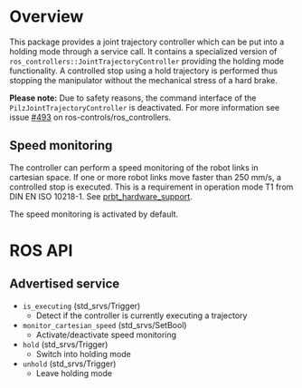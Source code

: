 # Overview
This package provides a joint trajectory controller which can be put into a holding mode through a service call.
It contains a specialized version of `ros_controllers::JointTrajectoryController` providing the holding mode functionality.
A controlled stop using a hold trajectory is performed thus stopping the manipulator without the mechanical stress of a hard brake.

**Please note:**
Due to safety reasons, the command interface of the `PilzJointTrajectoryController` is deactivated. For more information
see issue [#493](https://github.com/ros-controls/ros_controllers/issues/493) on ros-controls/ros_controllers.

## Speed monitoring
The controller can perform a speed monitoring of the robot links in cartesian space. If one or more robot links move faster than 250 mm/s, a controlled stop is executed. This is a requirement in operation mode T1 from DIN EN ISO 10218-1. See [prbt_hardware_support](https://github.com/PilzDE/pilz_robots/blob/melodic-devel/prbt_hardware_support).

The speed monitoring is activated by default.

# ROS API
## Advertised service
- `is_executing` (std_srvs/Trigger)
  - Detect if the controller is currently executing a trajectory
- `monitor_cartesian_speed` (std_srvs/SetBool)
  - Activate/deactivate speed monitoring
- `hold` (std_srvs/Trigger)
  - Switch into holding mode
- `unhold` (std_srvs/Trigger)
  - Leave holding mode
